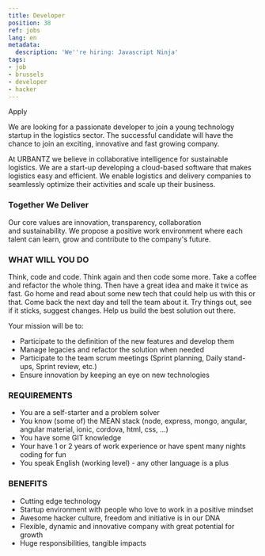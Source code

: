 ```yaml
---
title: Developer
position: 38
ref: jobs
lang: en
metadata:
  description: 'We''re hiring: Javascript Ninja'
tags:
- job
- brussels
- developer
- hacker
---
```


<div layout="row" layout-align="center center">
  <md-button class="md-raised md-accent" href="mailto:jobs@urbantz.com?subject=Developer" target="_blank">Apply</md-button>
</div>

We are looking for a passionate developer to join a young technology startup in the logistics sector. The successful candidate will have the chance to join an exciting, innovative and fast growing company.

At URBANTZ we believe in collaborative intelligence for sustainable logistics.
We are a start-up developing a cloud-based software that makes logistics easy and efficient. We enable logistics and delivery companies to seamlessly optimize their activities and scale up their business. 

### Together We Deliver
Our core values are innovation, transparency, collaboration and sustainability.
We propose a positive work environment where each talent can learn, grow and contribute to the company's future.


### WHAT WILL YOU DO

Think, code and code. Think again and then code some more. Take a coffee and refactor the whole thing. Then have a great idea and make it twice as fast. Go home and read about some new tech that could help us with this or that. Come back the next day and tell the team about it. Try things out, see if it sticks, suggest changes. Help us build the best solution out there.

Your mission will be to:
-	Participate to the definition of the new features and develop them
-	Manage legacies and refactor the solution when needed
-	Participate to the team scrum meetings (Sprint planning, Daily stand-ups, Sprint review, etc.)
-	Ensure innovation by keeping an eye on new technologies

### REQUIREMENTS

- You are a self-starter and a problem solver 
- You know (some of) the MEAN stack (node, express, mongo, angular, angular material, ionic, cordova, html, css, ...)
- You have some GIT knowledge
- Your have 1 or 2 years of work experience or have spent many nights coding for fun
- You speak English (working level) - any other language is a plus

### BENEFITS

- Cutting edge technology
- Startup environment with people who love to work in a positive mindset
- Awesome hacker culture, freedom and initiative is in our DNA
- Flexible, dynamic and innovative company with great potential for growth 
- Huge responsibilities, tangible impacts